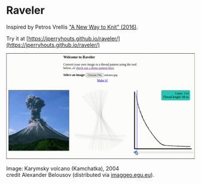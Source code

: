 Raveler
======

Inspired by Petros Vrellis ["A New Way to Knit" (2016)](http://artof01.com/vrellis/works/knit.html).

Try it at [https://jperryhouts.github.io/raveler/](https://jperryhouts.github.io/raveler/)

![demo](web/demo.gif)

Image: Karymsky volcano (Kamchatka), 2004  
credit Alexander Belousov (distributed via [imaggeo.egu.eu](https://imaggeo.egu.eu/view/646/)).
